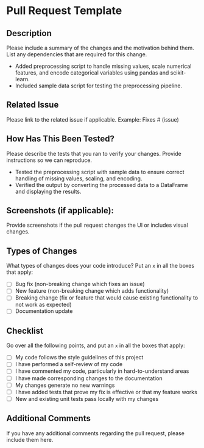 # Pull Request Template

## Description

Please include a summary of the changes and the motivation behind them. List any dependencies that are required for this change.

- Added preprocessing script to handle missing values, scale numerical features, and encode categorical variables using pandas and scikit-learn.
- Included sample data script for testing the preprocessing pipeline.

## Related Issue

Please link to the related issue if applicable. Example: Fixes # (issue)

## How Has This Been Tested?

Please describe the tests that you ran to verify your changes. Provide instructions so we can reproduce. 

- Tested the preprocessing script with sample data to ensure correct handling of missing values, scaling, and encoding.
- Verified the output by converting the processed data to a DataFrame and displaying the results.

## Screenshots (if applicable):

Provide screenshots if the pull request changes the UI or includes visual changes.

## Types of Changes

What types of changes does your code introduce? Put an `x` in all the boxes that apply:
- [ ] Bug fix (non-breaking change which fixes an issue)
- [ ] New feature (non-breaking change which adds functionality)
- [ ] Breaking change (fix or feature that would cause existing functionality to not work as expected)
- [ ] Documentation update

## Checklist

Go over all the following points, and put an `x` in all the boxes that apply:
- [ ] My code follows the style guidelines of this project
- [ ] I have performed a self-review of my code
- [ ] I have commented my code, particularly in hard-to-understand areas
- [ ] I have made corresponding changes to the documentation
- [ ] My changes generate no new warnings
- [ ] I have added tests that prove my fix is effective or that my feature works
- [ ] New and existing unit tests pass locally with my changes

## Additional Comments

If you have any additional comments regarding the pull request, please include them here.
